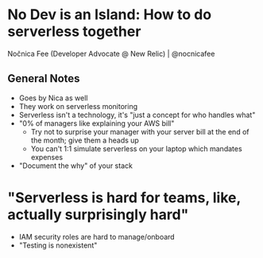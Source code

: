 # No Dev is an Island: How to do serverless together

Nočnica Fee (Developer Advocate @ New Relic) | @nocnicafee

## General Notes

- Goes by Nica as well
- They work on serverless monitoring
- Serverless isn't a technology, it's "just a concept for who handles what"
- "0% of managers like explaining your AWS bill"
	- Try not to surprise your manager with your server bill at the end of the month; give them a heads up
	- You can't 1:1 simulate serverless on your laptop which mandates expenses
- "Document the why" of your stack

# "Serverless is hard for teams, like, actually surprisingly hard"

- IAM security roles are hard to manage/onboard
- "Testing is nonexistent"
